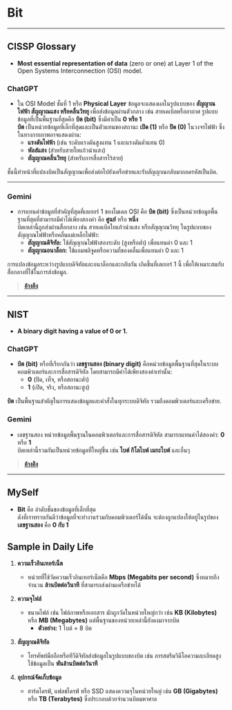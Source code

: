 # **Bit**

---

## **CISSP Glossary**
- **Most essential representation of data** (zero or one) at Layer 1 of the Open Systems Interconnection (OSI) model.

### **ChatGPT**
- ใน OSI Model ชั้นที่ 1 หรือ **Physical Layer** ข้อมูลจะแสดงผลในรูปแบบของ **สัญญาณไฟฟ้า สัญญาณแสง หรือคลื่นวิทยุ** เพื่อส่งข้อมูลผ่านตัวกลาง เช่น สายเคเบิลหรืออากาศ รูปแบบข้อมูลที่เป็นพื้นฐานที่สุดคือ **บิต (bit)** ซึ่งมีค่าเป็น **0 หรือ 1**  
  **บิต** เป็นหน่วยข้อมูลที่เล็กที่สุดและเป็นตัวแทนของสถานะ **เปิด (1)** หรือ **ปิด (0)** ในวงจรไฟฟ้า ซึ่งในทางกายภาพอาจแสดงผ่าน:
  - **แรงดันไฟฟ้า** (เช่น ระดับแรงดันสูงแทน 1 และแรงดันต่ำแทน 0)  
  - **พัลส์แสง** (สำหรับสายใยแก้วนำแสง)  
  - **สัญญาณคลื่นวิทยุ** (สำหรับการสื่อสารไร้สาย)  

ชั้นนี้ทำหน้าที่แปลงบิตเป็นสัญญาณเพื่อส่งต่อไปยังเครือข่ายและรับสัญญาณกลับมาถอดรหัสเป็นบิต.

---

### **Gemini**
- การแทนค่าข้อมูลที่สำคัญที่สุดที่เลเยอร์ 1 ของโมเดล OSI คือ **บิต (bit)** ซึ่งเป็นหน่วยข้อมูลพื้นฐานที่สุดที่สามารถมีค่าได้เพียงสองค่า คือ **ศูนย์** หรือ **หนึ่ง**  
  บิตเหล่านี้ถูกส่งผ่านสื่อกลาง เช่น สายเคเบิลใยแก้วนำแสง หรือสัญญาณวิทยุ ในรูปแบบของสัญญาณไฟฟ้าหรือคลื่นแม่เหล็กไฟฟ้า:
  - **สัญญาณดิจิทัล:** ใช้สัญญาณไฟฟ้าสองระดับ (สูงหรือต่ำ) เพื่อแทนค่า 0 และ 1  
  - **สัญญาณอนาล็อก:** ใช้แอมพลิจูดหรือความถี่ของคลื่นเพื่อแทนค่า 0 และ 1  

การแปลงข้อมูลระหว่างรูปแบบดิจิทัลและอนาล็อกและกลับกัน เกิดขึ้นที่เลเยอร์ 1 นี้ เพื่อให้เหมาะสมกับสื่อกลางที่ใช้ในการส่งข้อมูล.

> **[อ้างอิง](https://www.isc2.org/certifications/cissp/cissp-student-glossary)**

---

## **NIST**
- **A binary digit having a value of 0 or 1.**

### **ChatGPT**
- **บิต (bit)** หรือที่เรียกกันว่า **เลขฐานสอง (binary digit)** คือหน่วยข้อมูลพื้นฐานที่สุดในระบบคอมพิวเตอร์และการสื่อสารดิจิทัล โดยสามารถมีค่าได้เพียงสองค่าเท่านั้น:  
  - **0** (ปิด, เท็จ, หรือสถานะต่ำ)  
  - **1** (เปิด, จริง, หรือสถานะสูง)  

**บิต** เป็นพื้นฐานสำคัญในการแสดงข้อมูลและคำสั่งในทุกระบบดิจิทัล รวมถึงคอมพิวเตอร์และเครือข่าย.

### **Gemini**
- เลขฐานสอง หน่วยข้อมูลพื้นฐานในคอมพิวเตอร์และการสื่อสารดิจิทัล สามารถแทนค่าได้สองค่า: **0** หรือ **1**  
  บิตเหล่านี้รวมกันเป็นหน่วยข้อมูลที่ใหญ่ขึ้น เช่น **ไบต์ กิโลไบต์ เมกะไบต์** และอื่นๆ  

> **[อ้างอิง](https://csrc.nist.gov/glossary/term/bit)**

---

## **MySelf**
- **Bit** คือ ลำดับชั้นของข้อมูลที่เล็กที่สุด  
  ดังที่เราทราบกันดีว่าข้อมูลที่จะทำงานร่วมกับคอมพิวเตอร์ได้นั้น จะต้องถูกแปลงให้อยู่ในรูปของ **เลขฐานสอง** คือ **0 กับ 1**  

## **Sample in Daily Life**

1. **ความเร็วอินเทอร์เน็ต**  
   - หน่วยที่ใช้วัดความเร็วอินเทอร์เน็ตคือ **Mbps (Megabits per second)** ซึ่งหมายถึงจำนวน **ล้านบิตต่อวินาที** ที่สามารถส่งผ่านเครือข่ายได้  

2. **ความจุไฟล์**  
   - ขนาดไฟล์ เช่น ไฟล์ภาพหรือเอกสาร มักถูกวัดในหน่วยใหญ่กว่า เช่น **KB (Kilobytes)** หรือ **MB (Megabytes)** แต่พื้นฐานของหน่วยเหล่านี้ยังคงมาจากบิต  
     - **ตัวอย่าง:** 1 ไบต์ = 8 บิต  

3. **สัญญาณดิจิทัล**  
   - โทรศัพท์มือถือหรือทีวีดิจิทัลส่งข้อมูลในรูปแบบของบิต เช่น การสตรีมวิดีโอความละเอียดสูงใช้ข้อมูลเป็น **พันล้านบิตต่อวินาที**  

4. **อุปกรณ์จัดเก็บข้อมูล**  
   - ฮาร์ดไดรฟ์, แฟลชไดรฟ์ หรือ SSD แสดงความจุในหน่วยใหญ่ เช่น **GB (Gigabytes)** หรือ **TB (Terabytes)** ซึ่งประกอบด้วยจำนวนบิตมหาศาล  
